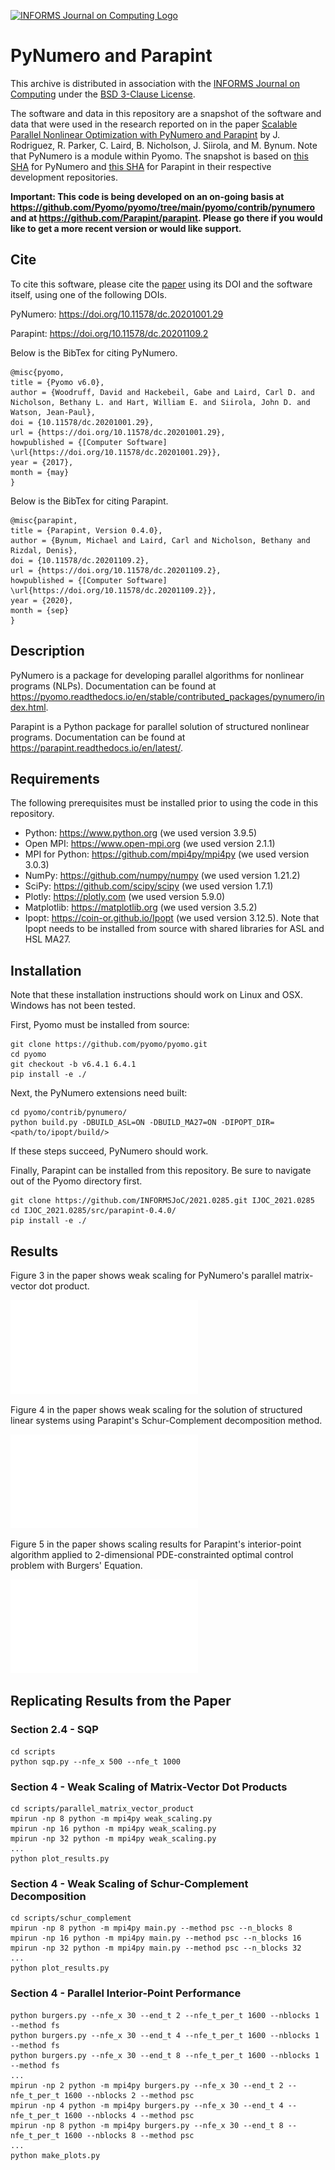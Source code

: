 [![INFORMS Journal on Computing Logo](https://INFORMSJoC.github.io/logos/INFORMS_Journal_on_Computing_Header.jpg)](https://pubsonline.informs.org/journal/ijoc)

# PyNumero and Parapint

This archive is distributed in association with the [INFORMS Journal
on Computing](https://pubsonline.informs.org/journal/ijoc) under the
[BSD 3-Clause License](LICENSE.md).

The software and data in this repository are a snapshot of the
software and data that were used in the research reported on in the
paper [Scalable Parallel Nonlinear Optimization with PyNumero and
Parapint](TBD) by J. Rodriguez, R. Parker, C. Laird, B. Nicholson,
J. Siirola, and M. Bynum.  Note that PyNumero is a module within
Pyomo. The snapshot is based on [this
SHA](https://github.com/Pyomo/pyomo/commit/a415dbfe3e1dfe343e7f829b6219a0e0b7fa8f0f)
for PyNumero and [this
SHA](https://github.com/Parapint/parapint/commit/6fcce1642a72faab54ad81cfe74da0cd57256c7b)
for Parapint in their respective development repositories.

**Important: This code is being developed on an on-going basis at
https://github.com/Pyomo/pyomo/tree/main/pyomo/contrib/pynumero and at
https://github.com/Parapint/parapint. Please go there if you would like to
get a more recent version or would like support.**

## Cite

To cite this software, please cite the [paper](TBD) using its DOI and the software itself, using one of the following DOIs.

PyNumero: https://doi.org/10.11578/dc.20201001.29

Parapint: https://doi.org/10.11578/dc.20201109.2

Below is the BibTex for citing PyNumero.

```
@misc{pyomo,
title = {Pyomo v6.0},
author = {Woodruff, David and Hackebeil, Gabe and Laird, Carl D. and Nicholson, Bethany L. and Hart, William E. and Siirola, John D. and Watson, Jean-Paul},
doi = {10.11578/dc.20201001.29},
url = {https://doi.org/10.11578/dc.20201001.29},
howpublished = {[Computer Software] \url{https://doi.org/10.11578/dc.20201001.29}},
year = {2017},
month = {may}
}
```

Below is the BibTex for citing Parapint.

```
@misc{parapint,
title = {Parapint, Version 0.4.0},
author = {Bynum, Michael and Laird, Carl and Nicholson, Bethany and Rizdal, Denis},
doi = {10.11578/dc.20201109.2},
url = {https://doi.org/10.11578/dc.20201109.2},
howpublished = {[Computer Software] \url{https://doi.org/10.11578/dc.20201109.2}},
year = {2020},
month = {sep}
}
```

## Description

PyNumero is a package for developing parallel algorithms for nonlinear
programs (NLPs). Documentation can be found at
https://pyomo.readthedocs.io/en/stable/contributed_packages/pynumero/index.html.

Parapint is a Python package for parallel solution of structured
nonlinear programs. Documentation can be
found at https://parapint.readthedocs.io/en/latest/.

## Requirements

The following prerequisites must be installed prior to using the code in this repository.

* Python: https://www.python.org (we used version 3.9.5)
* Open MPI: https://www.open-mpi.org (we used version 2.1.1)
* MPI for Python: https://github.com/mpi4py/mpi4py (we used version 3.0.3)
* NumPy: https://github.com/numpy/numpy (we used version 1.21.2)
* SciPy: https://github.com/scipy/scipy (we used version 1.7.1)
* Plotly: https://plotly.com (we used version 5.9.0)
* Matplotlib: https://matplotlib.org (we used version 3.5.2)
* Ipopt: https://coin-or.github.io/Ipopt (we used version 3.12.5). Note that Ipopt needs to be installed from source with shared libraries for ASL and HSL MA27.

## Installation

Note that these installation instructions should work on Linux and OSX. Windows has not been tested.

First, Pyomo must be installed from source:

```
git clone https://github.com/pyomo/pyomo.git
cd pyomo
git checkout -b v6.4.1 6.4.1
pip install -e ./
```

Next, the PyNumero extensions need built:

```
cd pyomo/contrib/pynumero/
python build.py -DBUILD_ASL=ON -DBUILD_MA27=ON -DIPOPT_DIR=<path/to/ipopt/build/>
```

If these steps succeed, PyNumero should work.

Finally, Parapint can be installed from this repository. Be sure to
navigate out of the Pyomo directory first.

```
git clone https://github.com/INFORMSJoC/2021.0285.git IJOC_2021.0285
cd IJOC_2021.0285/src/parapint-0.4.0/
pip install -e ./
```

## Results

Figure 3 in the paper shows weak scaling for PyNumero's parallel matrix-vector dot product.

![Figure 3](results/figures/matvec_weak_scaling.pdf)

Figure 4 in the paper shows weak scaling for the solution of
structured linear systems using Parapint's Schur-Complement
decomposition method.

![Figure 4](results/figures/sc_weak_scaling.pdf)

Figure 5 in the paper shows scaling results for Parapint's
interior-point algorithm applied to 2-dimensional PDE-constrainted
optimal control problem with Burgers' Equation.

![Figure 5](results/figures/burgers_scaling.pdf)

## Replicating Results from the Paper

### Section 2.4 - SQP

```
cd scripts
python sqp.py --nfe_x 500 --nfe_t 1000
```

### Section 4 - Weak Scaling of Matrix-Vector Dot Products

```
cd scripts/parallel_matrix_vector_product
mpirun -np 8 python -m mpi4py weak_scaling.py
mpirun -np 16 python -m mpi4py weak_scaling.py
mpirun -np 32 python -m mpi4py weak_scaling.py
...
python plot_results.py
```

### Section 4 - Weak Scaling of Schur-Complement Decomposition

```
cd scripts/schur_complement
mpirun -np 8 python -m mpi4py main.py --method psc --n_blocks 8
mpirun -np 16 python -m mpi4py main.py --method psc --n_blocks 16
mpirun -np 32 python -m mpi4py main.py --method psc --n_blocks 32
...
python plot_results.py
```

### Section 4 - Parallel Interior-Point Performance

```
python burgers.py --nfe_x 30 --end_t 2 --nfe_t_per_t 1600 --nblocks 1 --method fs
python burgers.py --nfe_x 30 --end_t 4 --nfe_t_per_t 1600 --nblocks 1 --method fs
python burgers.py --nfe_x 30 --end_t 8 --nfe_t_per_t 1600 --nblocks 1 --method fs
...
mpirun -np 2 python -m mpi4py burgers.py --nfe_x 30 --end_t 2 --nfe_t_per_t 1600 --nblocks 2 --method psc
mpirun -np 4 python -m mpi4py burgers.py --nfe_x 30 --end_t 4 --nfe_t_per_t 1600 --nblocks 4 --method psc
mpirun -np 8 python -m mpi4py burgers.py --nfe_x 30 --end_t 8 --nfe_t_per_t 1600 --nblocks 8 --method psc
...
python make_plots.py
```
